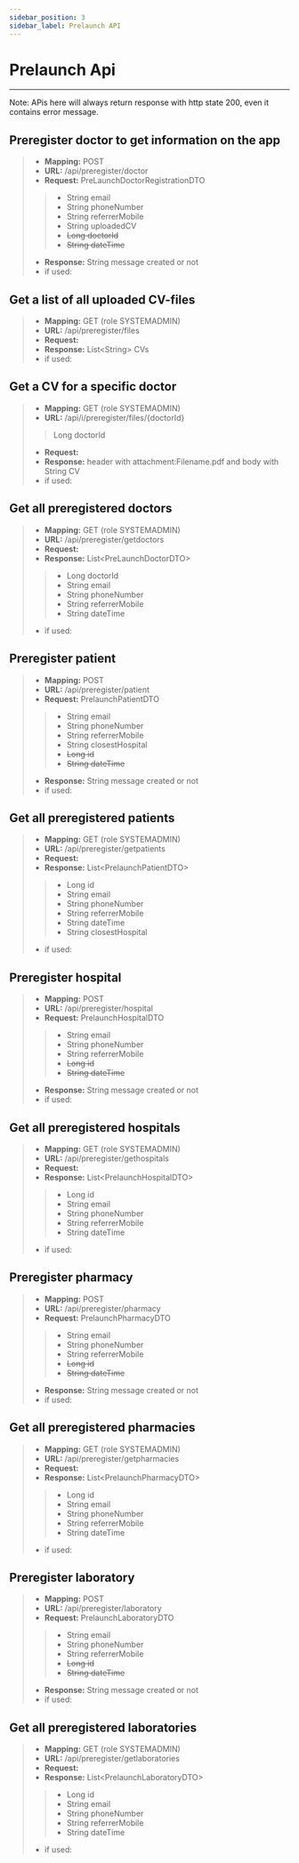 ```yaml
---
sidebar_position: 3
sidebar_label: Prelaunch API
---
```


# Prelaunch Api

---

Note: APis here will always return response with http state 200, even it contains error message.

## Preregister doctor to get information on the app
>- **Mapping:** POST
>- **URL:** /api/preregister/doctor
>- **Request:** PreLaunchDoctorRegistrationDTO
>>- String email
>>- String phoneNumber
>>- String referrerMobile
>>- String uploadedCV
>>- ~~Long doctorId~~
>>- ~~String dateTime~~
>- **Response:** String message created or not
>- if used: 

## Get a list of all uploaded CV-files
>- **Mapping:** GET (role SYSTEMADMIN)
>- **URL:** /api/preregister/files
>- **Request:** 
>- **Response:** List&LT;String> CVs
>- if used: 

## Get a CV for a specific doctor
>- **Mapping:** GET (role SYSTEMADMIN)
>- **URL:** /api/i/preregister/files/{doctorId}
>> Long doctorId
>- **Request:** 
>- **Response:** header with attachment:Filename.pdf and body with String CV
>- if used: 

## Get all preregistered doctors
>- **Mapping:** GET (role SYSTEMADMIN)
>- **URL:** /api/preregister/getdoctors
>- **Request:** 
>- **Response:** List&LT;PreLaunchDoctorDTO>
>>- Long doctorId
>>- String email
>>- String phoneNumber
>>- String referrerMobile
>>- String dateTime
>- if used: 

## Preregister patient
>- **Mapping:** POST
>- **URL:** /api/preregister/patient
>- **Request:** PrelaunchPatientDTO
>>- String email
>>- String phoneNumber
>>- String referrerMobile
>>- String closestHospital
>>- ~~Long id~~
>>- ~~String dateTime~~
>- **Response:** String message created or not
>- if used: 

## Get all preregistered patients
>- **Mapping:** GET (role SYSTEMADMIN)
>- **URL:** /api/preregister/getpatients
>- **Request:** 
>- **Response:** List&LT;PrelaunchPatientDTO>
>>- Long id
>>- String email
>>- String phoneNumber
>>- String referrerMobile
>>- String dateTime
>>- String closestHospital
>- if used: 

## Preregister hospital
>- **Mapping:** POST
>- **URL:** /api/preregister/hospital
>- **Request:** PrelaunchHospitalDTO
>>- String email
>>- String phoneNumber
>>- String referrerMobile
>>- ~~Long id~~
>>- ~~String dateTime~~
>- **Response:** String message created or not
>- if used: 

## Get all preregistered hospitals
>- **Mapping:** GET (role SYSTEMADMIN)
>- **URL:** /api/preregister/gethospitals
>- **Request:** 
>- **Response:** List&LT;PrelaunchHospitalDTO>
>>- Long id
>>- String email
>>- String phoneNumber
>>- String referrerMobile
>>- String dateTime
>- if used: 

## Preregister pharmacy
>- **Mapping:** POST
>- **URL:** /api/preregister/pharmacy
>- **Request:** PrelaunchPharmacyDTO
>>- String email
>>- String phoneNumber
>>- String referrerMobile
>>- ~~Long id~~
>>- ~~String dateTime~~
>- **Response:** String message created or not
>- if used: 

## Get all preregistered pharmacies
>- **Mapping:** GET (role SYSTEMADMIN)
>- **URL:** /api/preregister/getpharmacies
>- **Request:** 
>- **Response:** List&LT;PrelaunchPharmacyDTO>
>>- Long id
>>- String email
>>- String phoneNumber
>>- String referrerMobile
>>- String dateTime
>- if used: 

## Preregister laboratory
>- **Mapping:** POST
>- **URL:** /api/preregister/laboratory
>- **Request:** PrelaunchLaboratoryDTO
>>- String email
>>- String phoneNumber
>>- String referrerMobile
>>- ~~Long id~~
>>- ~~String dateTime~~
>- **Response:** String message created or not
>- if used: 

## Get all preregistered laboratories
>- **Mapping:** GET (role SYSTEMADMIN)
>- **URL:** /api/preregister/getlaboratories
>- **Request:** 
>- **Response:** List&LT;PrelaunchLaboratoryDTO>
>>- Long id
>>- String email
>>- String phoneNumber
>>- String referrerMobile
>>- String dateTime
>- if used: 